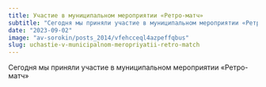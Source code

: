 ```yaml
---
title: Участие в муниципальном мероприятии «Ретро-матч»
subtitle: "Сегодня мы приняли участие в муниципальном мероприятии «Ретро-матч»"
date: "2023-09-02"
image: "av-sorokin/posts_2014/vfehcceql4azpeffqbus"
slug: uchastie-v-municipalnom-meropriyatii-retro-match
---
```

Сегодня мы приняли участие в муниципальном мероприятии «Ретро-матч»